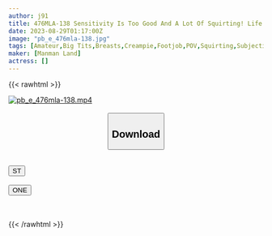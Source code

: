 ```yaml
---
author: j91
title: 476MLA-138 Sensitivity Is Too Good And A Lot Of Squirting! Life Ends With A Large Amount Of Vaginal Cum Shot Ready For Outflow! ! (Akari Niimura)
date: 2023-08-29T01:17:00Z
image: "pb_e_476mla-138.jpg"
tags: [Amateur,Big Tits,Breasts,Creampie,Footjob,POV,Squirting,Subjectivity ]
maker: [Manman Land]
actress: []
---
```



{{< rawhtml >}}

<div class="video" data-videoid="90vgBLkmVrTalDr">
    <a href="javascript:;">
        <img src="https://my.j91.asia/posts/pb_e_476mla-138/pb_e_476mla-138.jpg" width="WIDTH" height="HEIGHT" alt="pb_e_476mla-138.mp4" loading="lazy">
    </a>
</div>

<script type="text/javascript" src="https://j91.asia/asset/on-demand-st.js"></script>

<br>
  <link rel="stylesheet" href="https://j91.asia/asset/bs5.css">
  
  <center>
  <button class="btn btn-primary" type="button" data-bs-toggle="collapse" data-bs-target=".multi-collapse" aria-expanded="false" aria-controls="multiCollapseExample1 multiCollapseExample2"><h2>Download</h2></button></center>
</p>
<div class="row">
  <div class="col">
    <div class="collapse multi-collapse" id="multiCollapseExample1">
      <div class="card card-body">
	      	      <br>
<div class="buttons">  
<a href="https://streamtape.to/v/90vgBLkmVrTalDr"><button class="btn-hover color-3"><i class="fa fa-download"></i> ST</button></a></div>
    </div>
  </div>
</div>
  <div class="col">
    <div class="collapse multi-collapse" id="multiCollapseExample2">
      <div class="card card-body">
	      <br>
<div class="buttons">
    <a href="https://oneupload.to/w4ip5x7xuaq0"><button class="btn-hover color-9"><i class="fa fa-download"></i> ONE</button></a></div>
<br><br>
      </div>
    </div>
  </div>
</div>

{{< /rawhtml >}}
